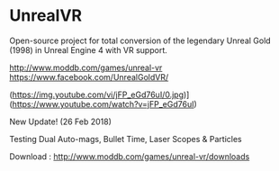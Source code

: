 # UnrealVR
Open-source project for total conversion of the legendary Unreal Gold (1998) in Unreal Engine 4 with VR support. 

http://www.moddb.com/games/unreal-vr
https://www.facebook.com/UnrealGoldVR/

(https://img.youtube.com/vi/jFP_eGd76uI/0.jpg)](https://www.youtube.com/watch?v=jFP_eGd76uI)

New Update! (26 Feb 2018)

Testing Dual Auto-mags, Bullet Time, Laser Scopes & Particles


Download : http://www.moddb.com/games/unreal-vr/downloads

